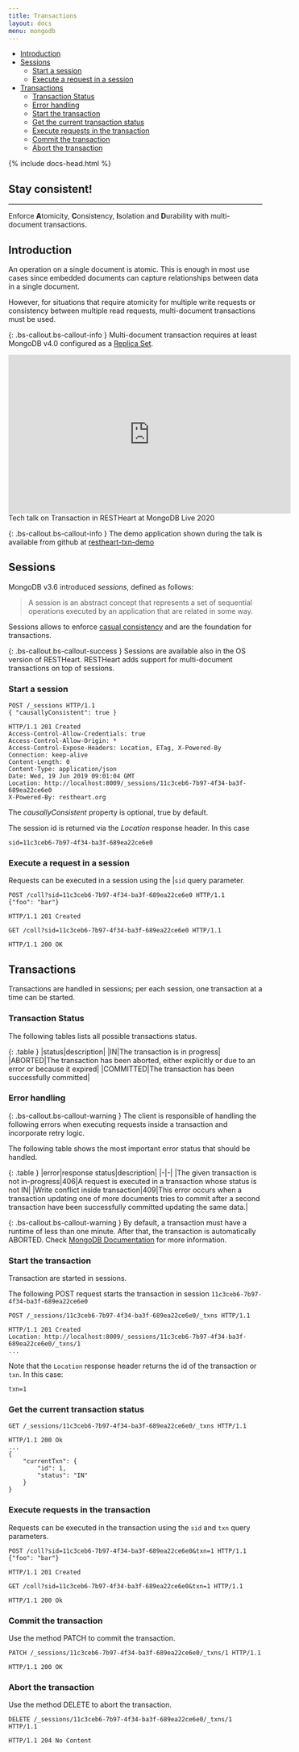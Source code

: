 ```yaml
---
title: Transactions
layout: docs
menu: mongodb
---
```


<div markdown="1" class="d-none d-xl-block col-xl-2 order-last bd-toc">

-   [Introduction](#introduction)
-   [Sessions](#sessions)
    -   [Start a session](#start-a-session)
    -   [Execute a request in a session](#execute-a-request-in-a-session)
-   [Transactions](#transactions)
    -   [Transaction Status](#transaction-Status)
    -   [Error handling](#error-handling)
    -   [Start the transaction](#start-the-transaction)
    -   [Get the current transaction status](#get-the-current-transaction-status)
    -   [Execute requests in the transaction](#execute-requests-in-the-transaction)
    -   [Commit the transaction](#commit-the-transaction)
    -   [Abort the transaction](#abort-the-transaction)

</div>
<div markdown="1" class="col-12 col-md-9 col-xl-8 py-md-3 bd-content pt-0">

{% include docs-head.html %}

<div class="alert alert-success" role="alert">
    <h2 class="alert-heading"><strong>Stay consistent!</strong></h2>
    <hr class="my-2">
    <p>Enforce <strong>A</strong>tomicity, <strong>C</strong>onsistency, <strong>I</strong>solation and <strong>D</strong>urability with multi-document transactions.</p>
</div>

## Introduction

An operation on a single document is atomic. This is enough in most use cases since embedded documents can capture relationships between data in a single document.

However, for situations that require atomicity for multiple write requests or consistency between multiple read requests, multi-document transactions must be used.

{: .bs-callout.bs-callout-info }
Multi-document transaction requires at least MongoDB v4.0 configured as a [Replica Set](https://docs.mongodb.com/manual/replication/).

<div class="text-center">
    <iframe width="560" height="315" src="https://www.youtube.com/embed/VMaKyQkXByo" frameborder="0" allow="accelerometer; autoplay; encrypted-media; gyroscope; picture-in-picture" allowfullscreen></iframe>
    <div class="text-muted">Tech talk on Transaction in RESTHeart at MongoDB Live 2020</div>
</div>

{: .bs-callout.bs-callout-info }
The demo application shown during the talk is available from github at [restheart-txn-demo](https://github.com/softInstigate/restheart-txn-demo)

## Sessions

MongoDB v3.6 introduced _sessions_, defined as follows:

> A session is an abstract concept that represents a set of sequential operations executed by an application that are related in some way.

Sessions allows to enforce <a href="https://docs.mongodb.com/manual/core/read-isolation-consistency-recency/#causal-consistency" target="_blank">casual consistency</a> and are the foundation for transactions.

{: .bs-callout.bs-callout-success }
Sessions are available also in the OS version of RESTHeart. RESTHeart adds support for multi-document transactions on top of sessions.

### Start a session

```http
POST /_sessions HTTP/1.1
{ "causallyConsistent": true }

HTTP/1.1 201 Created
Access-Control-Allow-Credentials: true
Access-Control-Allow-Origin: *
Access-Control-Expose-Headers: Location, ETag, X-Powered-By
Connection: keep-alive
Content-Length: 0
Content-Type: application/json
Date: Wed, 19 Jun 2019 09:01:04 GMT
Location: http://localhost:8009/_sessions/11c3ceb6-7b97-4f34-ba3f-689ea22ce6e0
X-Powered-By: restheart.org
```

The _causallyConsistent_ property is optional, true by default.

The session id is returned via the _Location_ response header. In this case

```
sid=11c3ceb6-7b97-4f34-ba3f-689ea22ce6e0
```

### Execute a request in a session

Requests can be executed in a session using the |`sid` query parameter.

```http
POST /coll?sid=11c3ceb6-7b97-4f34-ba3f-689ea22ce6e0 HTTP/1.1
{"foo": "bar"}

HTTP/1.1 201 Created
```

```http
GET /coll?sid=11c3ceb6-7b97-4f34-ba3f-689ea22ce6e0 HTTP/1.1

HTTP/1.1 200 OK
```

## Transactions

Transactions are handled in sessions; per each session, one transaction at a time can be started.

### Transaction Status

The following tables lists all possible transactions status.

{: .table }
|status|description|
|IN|The transaction is in progress|
|ABORTED|The transaction has been aborted, either explicitly or due to an error or because it expired|
|COMMITTED|The transaction has been successfully committed|

### Error handling

{: .bs-callout.bs-callout-warning }
The client is responsible of handling the following errors when executing requests inside a transaction and incorporate retry logic.

The following table shows the most important error status that should be handled.

{: .table }
|error|response status|description|
|-|-|
|The given transaction is not in-progress|406|A request is executed in a transaction whose status is not IN|
|Write conflict inside transaction|409|This error occurs when a transaction updating one of more documents tries to commit after a second transaction have been successfully committed updating the same data.|

{: .bs-callout.bs-callout-warning }
By default, a transaction must have a runtime of less than one minute. After that, the transaction is automatically ABORTED.
Check
<a href="https://docs.mongodb.com/manual/core/transactions-production-consideration/#runtime-limit" target="_blank">MongoDB Documentation</a> for more information.

### Start the transaction

Transaction are started in sessions.

The following POST request starts the transaction in session `11c3ceb6-7b97-4f34-ba3f-689ea22ce6e0`

```http
POST /_sessions/11c3ceb6-7b97-4f34-ba3f-689ea22ce6e0/_txns HTTP/1.1

HTTP/1.1 201 Created
Location: http://localhost:8009/_sessions/11c3ceb6-7b97-4f34-ba3f-689ea22ce6e0/_txns/1
...
```

Note that the `Location` response header returns the id of the transaction or `txn`. In this case:

```
txn=1
```

### Get the current transaction status

```http
GET /_sessions/11c3ceb6-7b97-4f34-ba3f-689ea22ce6e0/_txns HTTP/1.1

HTTP/1.1 200 Ok
...
{
    "currentTxn": {
        "id": 1,
        "status": "IN"
    }
}
```

### Execute requests in the transaction

Requests can be executed in the transaction using the `sid` and `txn` query parameters.

```http
POST /coll?sid=11c3ceb6-7b97-4f34-ba3f-689ea22ce6e0&txn=1 HTTP/1.1
{"foo": "bar"}

HTTP/1.1 201 Created
```

```http
GET /coll?sid=11c3ceb6-7b97-4f34-ba3f-689ea22ce6e0&txn=1 HTTP/1.1

HTTP/1.1 200 Ok
```

### Commit the transaction

Use the method PATCH to commit the transaction.

```http
PATCH /_sessions/11c3ceb6-7b97-4f34-ba3f-689ea22ce6e0/_txns/1 HTTP/1.1

HTTP/1.1 200 OK
```

### Abort the transaction

Use the method DELETE to abort the transaction.

```http
DELETE /_sessions/11c3ceb6-7b97-4f34-ba3f-689ea22ce6e0/_txns/1 HTTP/1.1

HTTP/1.1 204 No Content
```
